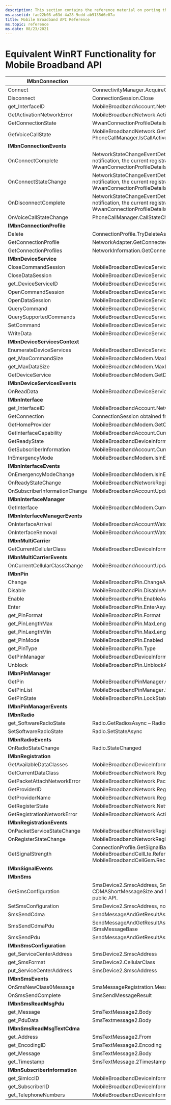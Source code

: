 ```yaml
---
description: This section contains the reference material on porting the deprecated Mobile Broadband interface to equivalent WinRT API.
ms.assetid: fae22b08-a63d-4a28-9cdd-ab9135d6e07a
title: Mobile Broadband API Reference
ms.topic: reference
ms.date: 08/23/2021
---
```


# Equivalent WinRT Functionality for Mobile Broadband API

| **IMbnConnection**             |                                                                                                                                                                                                   |
| ------------------------------ | ------------------------------------------------------------------------------------------------------------------------------------------------------------------------------------------------- |
| Connect                        | ConnectivityManager.AcquireConnectionAsync                                                                                                                                                        |
| Disconnect                     | ConnectionSession.Close                                                                                                                                                                           |
| get\_InterfaceID               | MobileBroadbandAccount.NetworkAccountId                                                                                                                                                           |
| GetActivationNetworkError      | MobileBroadbandNetwork.ActivationNetworkError                                                                                                                                                     |
| GetConnectionState             | WwanConnectionProfileDetails.GetNetworkRegistrationState                                                                                                                                          |
| GetVoiceCallState              | MobileBroadbandNetwork.GetVoiceCallSupport, PhoneCallManager.IsCallActive                                                                                                                         |
| **IMbnConnectionEvents**       |                                                                                                                                                                                                   |
| OnConnectComplete              | NetworkStateChangeEventDetails.HasNewWwanRegistrationState – After notification, the current registration state can be retrieved from WwanConnectionProfileDetails.GetNetworkRegistrationState.   |
| OnConnectStateChange           | NetworkStateChangeEventDetails.HasNewWwanRegistrationState – After notification, the current registration state can be retrieved from WwanConnectionProfileDetails.GetNetworkRegistrationState.   |
| OnDisconnectComplete           | NetworkStateChangeEventDetails.HasNewWwanRegistrationState – After notification, the current registration state can be retrieved from WwanConnectionProfileDetails.GetNetworkRegistrationState.   |
| OnVoiceCallStateChange         | PhoneCallManager.CallStateChanged                                                                                                                                                                 |
| **IMbnConnectionProfile**      |                                                                                                                                                                                                   |
| Delete                         | ConnectionProfile.TryDeleteAsync                                                                                                                                                                  |
| GetConnectionProfile           | NetworkAdapter.GetConnectedProfileAsync                                                                                                                                                           |
| GetConnectionProfiles          | NetworkInformation.GetConnectionProfiles                                                                                                                                                          |
| **IMbnDeviceService**          |                                                                                                                                                                                                   |
| CloseCommandSession            | MobileBroadbandDeviceServiceCommandSession.CloseSession                                                                                                                                           |
| CloseDataSession               | MobileBroadbandDeviceServiceDataSession.CloseSession                                                                                                                                              |
| get\_DeviceServiceID           | MobileBroadbandDeviceService.DeviceServiceId                                                                                                                                                      |
| OpenCommandSession             | MobileBroadbandDeviceService.OpenCommandSession                                                                                                                                                   |
| OpenDataSession                | MobileBroadbandDeviceService.OpenDataSession                                                                                                                                                      |
| QueryCommand                   | MobileBroadbandDeviceServiceCommandSession.SendQueryCommandAsync                                                                                                                                  |
| QuerySupportedCommands         | MobileBroadbandDeviceService.SupportedCommands                                                                                                                                                    |
| SetCommand                     | MobileBroadbandDeviceServiceCommandSession.SendSetCommandAsync                                                                                                                                    |
| WriteData                      | MobileBroadbandDeviceServiceDataSession.WriteDataAsync                                                                                                                                            |
| **IMbnDeviceServicesContext**  |                                                                                                                                                                                                   |
| EnumerateDeviceServices        | MobileBroadbandDeviceService.SupportedCommands                                                                                                                                                    |
| get\_MaxCommandSize            | MobileBroadbandModem.MaxDeviceServiceCommandSizeInBytes                                                                                                                                           |
| get\_MaxDataSize               | MobileBroadbandModem.MaxDeviceServiceDataSizeInByte                                                                                                                                               |
| GetDeviceService               | MobileBroadbandModem.GetDeviceService                                                                                                                                                             |
| **IMbnDeviceServicesEvents**   |                                                                                                                                                                                                   |
| OnReadData                     | MobileBroadbandDeviceServiceDataSession.DataReceived                                                                                                                                              |
| **IMbnInterface**              |                                                                                                                                                                                                   |
| get\_InterfaceID               | MobileBroadbandAccount.NetworkAccountId                                                                                                                                                           |
| GetConnection                  | ConnectionSession obtained from AcquireConnectionAsync                                                                                                                                            |
| GetHomeProvider                | MobileBroadbandModem.GetCurrentConfigurationAsync                                                                                                                                                 |
| GetInterfaceCapability         | MobileBroadbandAccount.CurrentDeviceInformation                                                                                                                                                   |
| GetReadyState                  | MobileBroadbandDeviceInformation.NetworkDeviceStatus                                                                                                                                              |
| GetSubscriberInformation       | MobileBroadbandAccount.CurrentDeviceInformation                                                                                                                                                   |
| InEmergencyMode                | MobileBroadbandModem.IsInEmergencyCallMode                                                                                                                                                        |
| **IMbnInterfaceEvents**        |                                                                                                                                                                                                   |
| OnEmergencyModeChange          | MobileBroadbandModem.IsInEmergencyCallModeChanged                                                                                                                                                 |
| OnReadyStateChange             | MobileBroadbandNetworkRegistrationStateChange                                                                                                                                                     |
| OnSubscriberInformationChange  | MobileBroadbandAccountUpdatedEventArgs.HasDeviceInformationChanged                                                                                                                                |
| **IMbnInterfaceManager**       |                                                                                                                                                                                                   |
| GetInterface                   | MobileBroadbandModem.CurrentAccount                                                                                                                                                               |
| **IMbnInterfaceManagerEvents** |                                                                                                                                                                                                   |
| OnInterfaceArrival             | MobileBroadbandAccountWatcher.AccountAdded                                                                                                                                                        |
| OnInterfaceRemoval             | MobileBroadbandAccountWatcher.Account                                                                                                                                                             |
| **IMbnMultiCarrier**           |                                                                                                                                                                                                   |
| GetCurrentCellularClass        | MobileBroadbandDeviceInformation.CellularClass                                                                                                                                                    |
| **IMbnMultiCarrierEvents**     |                                                                                                                                                                                                   |
| OnCurrentCellularClassChange   | MobileBroadbandAccountUpdatedEventArgs.HasDeviceInformationChanged                                                                                                                                |
| **IMbnPin**                    |                                                                                                                                                                                                   |
| Change                         | MobileBroadbandPin.ChangeAsync                                                                                                                                                                    |
| Disable                        | MobileBroadbandPin.DisableAsync                                                                                                                                                                   |
| Enable                         | MobileBroadbandPin.EnableAsync                                                                                                                                                                    |
| Enter                          | MobileBroadbandPin.EnterAsync                                                                                                                                                                     |
| get\_PinFormat                 | MobileBroadbandPin.Format                                                                                                                                                                         |
| get\_PinLengthMax              | MobileBroadbandPin.MaxLength                                                                                                                                                                      |
| get\_PinLengthMin              | MobileBroadbandPin.MaxLength                                                                                                                                                                      |
| get\_PinMode                   | MobileBroadbandPin.Enabled                                                                                                                                                                        |
| get\_PinType                   | MobileBroadbandPin.Type                                                                                                                                                                           |
| GetPinManager                  | MobileBroadbandDeviceInformation.PinManager                                                                                                                                                       |
| Unblock                        | MobileBroadbandPin.UnblockAsync                                                                                                                                                                   |
| **IMbnPinManager**             |                                                                                                                                                                                                   |
| GetPin                         | MobileBroadbandPinManager.GetPin                                                                                                                                                                  |
| GetPinList                     | MobileBroadbandPinManager.SupportedPins                                                                                                                                                           |
| GetPinState                    | MobileBroadbandPin.LockState                                                                                                                                                                      |
| **IMbnPinManagerEvents**       |                                                                                                                                                                                                   |
| **IMbnRadio**                  |                                                                                                                                                                                                   |
| get\_SoftwareRadioState        | Radio.GetRadiosAsync – Radio. State                                                                                                                                                               |
| SetSoftwareRadioState          | Radio.SetStateAsync                                                                                                                                                                               |
| **IMbnRadioEvents**            |                                                                                                                                                                                                   |
| OnRadioStateChange             | Radio.StateChanged                                                                                                                                                                                |
| **IMbnRegistration**           |                                                                                                                                                                                                   |
| GetAvailableDataClasses        | MobileBroadbandDeviceInformation.DataClasses                                                                                                                                                      |
| GetCurrentDataClass            | MobileBroadbandNetwork.RegisteredDataClass                                                                                                                                                        |
| GetPacketAttachNetworkError    | MobileBroadbandNetwork.PacketAttachNetworkError                                                                                                                                                   |
| GetProviderID                  | MobileBroadbandNetwork.RegisteredProviderId                                                                                                                                                       |
| GetProviderName                | MobileBroadbandNetwork.RegisteredProviderName                                                                                                                                                     |
| GetRegisterState               | MobileBroadbandNetwork.NetworkRegistrationState                                                                                                                                                   |
| GetRegistrationNetworkError    | MobileBroadbandNetwork.ActivationNetworkError                                                                                                                                                     |
| **IMbnRegistrationEvents**     |                                                                                                                                                                                                   |
| OnPacketServiceStateChange     | MobileBroadbandNetworkRegistrationStateChange                                                                                                                                                     |
| OnRegisterStateChange          | MobileBroadbandNetworkRegistrationStateChange                                                                                                                                                     |
| GetSignalStrength              | ConnectionProfile.GetSignalBar / MobileBroadbandCellLte.ReferenceSignalReceivedPowerInDBm / MobileBroadbandCellGsm.ReceivedSignalStrengthInDBm                                                    |
| **IMbnSignalEvents**           |                                                                                                                                                                                                   |
| **IMbnSms**                    |                                                                                                                                                                                                   |
| GetSmsConfiguration            | SmsDevice2.SmscAddress, SmsDevice2.CellularClass, None for CDMAShortMessageSize and MaxMessageIndex which is not required as public API.                                                          |
| SetSmsConfiguration            | SmsDevice2.SmscAddress, none of the other parameters are supported                                                                                                                                |
| SmsSendCdma                    | SendMessageAndGetResultAsync using CellularClass in ISmsMessageBase                                                                                                                               |
| SmsSendCdmaPdu                 | SendMessageAndGetResultAsync using Messagetype and CellularClass in ISmsMessageBase                                                                                                               |
| SmsSendPdu                     | SendMessageAndGetResultAsync using MessageType in ISmsMessageBase                                                                                                                                 |
| **IMbnSmsConfiguration**       |                                                                                                                                                                                                   |
| get\_ServiceCenterAddress      | SmsDevice2.SmscAddress                                                                                                                                                                            |
| get\_SmsFormat                 | SmsDevice2.CellularClass                                                                                                                                                                          |
| put\_ServiceCenterAddress      | SmsDevice2.SmscAddress                                                                                                                                                                            |
| **IMbnSmsEvents**              |                                                                                                                                                                                                   |
| OnSmsNewClass0Message          | SmsMessageRegistration.MessageReceived                                                                                                                                                            |
| OnSmsSendComplete              | SmsSendMessageResult                                                                                                                                                                              |
| **IMbnSmsReadMsgPdu**          |                                                                                                                                                                                                   |
| get\_Message                   | SmsTextMessage2.Body                                                                                                                                                                              |
| get\_PduData                   | SmsTextmessage2.Body                                                                                                                                                                              |
| **IMbnSmsReadMsgTextCdma**     |                                                                                                                                                                                                   |
| get\_Address                   | SmsTextMessage2.From                                                                                                                                                                              |
| get\_EncodingID                | SmsTextMessage2.Encoding                                                                                                                                                                          |
| get\_Message                   | SmsTextMessage2.Body                                                                                                                                                                              |
| get\_Timestamp                 | SmsTextMessage.2Timestamp                                                                                                                                                                         |
| **IMbnSubscriberInformation**  |                                                                                                                                                                                                   |
| get\_SimIccID                  | MobileBroadbandDeviceInformation.SimIccId                                                                                                                                                         |
| get\_SubscriberID              | MobileBroadbandDeviceInformation.SubscriberId                                                                                                                                                     |
| get\_TelephoneNumbers          | MobileBroadbandDeviceInformation.TelephoneNumbers                                                                                                                                                 |
